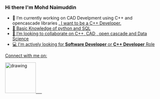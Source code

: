 ### Hi there I'm Mohd Naimuddin

- 🔭 I’m currently working on CAD Develpment using C++ and opencascade libraries <a href="https://dev.opencascade.org/about/project_overview">. I want to be a C++ Developer.
- 🌱 Basic Knowledge of python and SQL
- 🤝 I’m looking to collaborate on C++, CAD , open cascade and Data Science
- 💻 I'm actively looking for **Software Developer** or **C++ Developer** Role

Connect with me on:

<a href="https://www.linkedin.com/in/mnaimuddin/"><img src="https://res.cloudinary.com/importdata/image/upload/v1595012354/linkedin_t9qiwy.png" alt="drawing" width="100"/> &nbsp;&nbsp;&nbsp;&nbsp;
